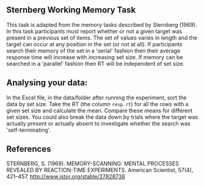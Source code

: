 Sternberg Working Memory Task
----------------------------------------------------------------


This task is adapted from the memory tasks described by Sternberg (1969). In this task participants must report whether or not a given target was present in a previous set of items. The set of values varies in length and the target can occur at any position in the set (or not at all). If participants search their memory of the set in a 'serial' fashion then their average response time will increase with increasing set size. If memory can be searched in a 'parallel' fashion then RT will be independent of set size.

Analysing your data:
-----------------------
In the Excel file, in the data/folder after running the experiment, sort the data by set size. Take the RT (the column `resp.rt`) for all the rows with a given set size and calculate the mean. Compare these means for different set sizes. You could also break the data down by trials where the target was actually present or actually absent to investigate whether the search was 'self-terminating'.

References
-------------

STERNBERG, S. (1969). MEMORY-SCANNING: MENTAL PROCESSES REVEALED BY REACTION-TIME EXPERIMENTS. American Scientist, 57(4), 421–457. http://www.jstor.org/stable/27828738